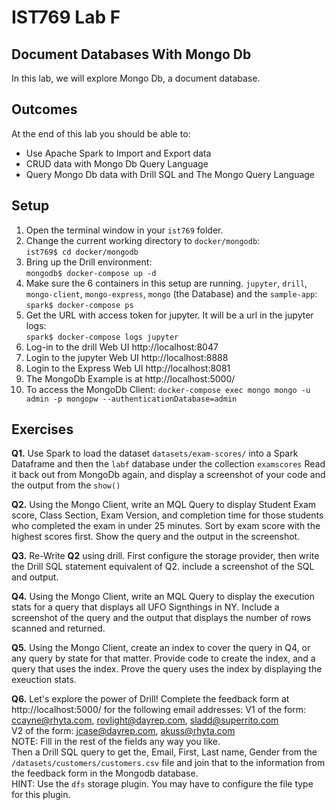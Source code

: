# IST769 Lab F
## Document Databases With Mongo Db

In this lab, we will explore Mongo Db, a document database.  

## Outcomes

At the end of this lab you should be able to:

- Use Apache Spark to Import and Export data
- CRUD data with Mongo Db Query Language
- Query Mongo Db data with Drill SQL and The Mongo Query Language



## Setup

1. Open the terminal window in your `ist769` folder.
1. Change the current working directory to `docker/mongodb`:  
`ist769$ cd docker/mongodb`
1. Bring up the Drill environment:  
`mongodb$ docker-compose up -d`
1. Make sure the 6 containers in this setup are running. `jupyter`, `drill`, `mongo-client`, `mongo-express`, `mongo` (the Database) and the  `sample-app`:  
`spark$ docker-compose ps`
1. Get the URL with access token for jupyter. It will be a url in the jupyter logs:  
`spark$ docker-compose logs jupyter`
1. Log-in to the drill Web UI http://localhost:8047 
1. Login to the jupyter Web UI http://localhost:8888 
1. Login to the Express Web UI http://localhost:8081
1. The MongoDb Example is at http://localhost:5000/
1. To access the MongoDb Client: 
`docker-compose exec mongo mongo -u admin -p mongopw --authenticationDatabase=admin`


## Exercises

**Q1.** Use Spark to load the dataset `datasets/exam-scores/` into a Spark Dataframe and then the `labf` database under the collection `examscores` Read it back out from MongoDb again, and display a screenshot of your code and the output from the `show()`

**Q2.** Using the Mongo Client, write an MQL Query to display Student Exam score, Class Section, Exam Version, and completion time for those students who completed the exam in under 25 minutes. Sort by exam score with the highest scores first. Show the query and the output in the screenshot.

**Q3.** Re-Write **Q2** using drill. First configure the storage provider, then write the Drill SQL statement equivalent of Q2. include a screenshot of the SQL and output. 

**Q4.** Using the Mongo Client, write an MQL Query to display the execution stats for a query that displays all UFO Signthings in NY. Include a screenshot of the query and the output that displays the number of rows scanned and returned. 

**Q5.**  Using the Mongo Client, create an index to cover the query in Q4, or any query by state for that matter. Provide code to create the index, and a query that uses the index. Prove the query uses the index by displaying the exeuction stats.

**Q6.** Let's explore the power of Drill! Complete the feedback form at http://localhost:5000/ for the following email addresses:
V1 of the form: ccayne@rhyta.com, rovlight@dayrep.com, sladd@superrito.com  
V2 of the form: jcase@dayrep.com, akuss@rhyta.com  
NOTE: Fill in the rest of the fields any way you like.    
Then  a Drill SQL query to get the, Email, First, Last name, Gender from the `/datasets/customers/customers.csv` file and join that to the information from the feedback form in the Mongodb database.  
HINT: Use the `dfs` storage plugin. You may have to configure the file type for this plugin.